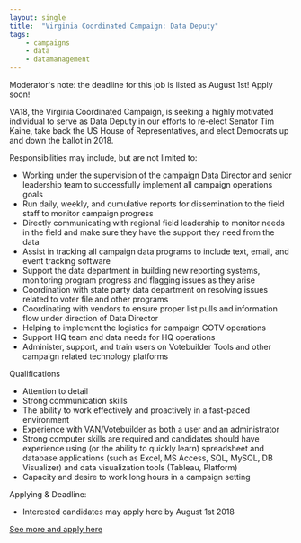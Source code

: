 ```yaml
---
layout: single
title:  "Virginia Coordinated Campaign: Data Deputy"
tags: 
    - campaigns
    - data
    - datamanagement
---
```

Moderator's note: the deadline for this job is listed as August 1st! Apply soon!

VA18, the Virginia Coordinated Campaign, is seeking a highly motivated individual to serve as Data Deputy in our efforts to re-elect Senator Tim Kaine, take back the US House of Representatives, and elect Democrats up and down the ballot in 2018.

Responsibilities may include, but are not limited to:

* Working under the supervision of the campaign Data Director and senior leadership team to successfully implement all campaign operations goals
* Run daily, weekly, and cumulative reports for dissemination to the field staff to monitor campaign progress
* Directly communicating with regional field leadership to monitor needs in the field and make sure they have the support they need from the data
* Assist in tracking all campaign data programs to include text, email, and event tracking software
* Support the data department in building new reporting systems, monitoring program progress and flagging issues as they arise
* Coordination with state party data department on resolving issues related to voter file and other programs
* Coordinating with vendors to ensure proper list pulls and information flow under direction of Data Director
* Helping to implement the logistics for campaign GOTV operations
* Support HQ team and data needs for HQ operations
* Administer, support, and train users on Votebuilder Tools and other campaign related technology platforms

Qualifications

* Attention to detail
* Strong communication skills
* The ability to work effectively and proactively in a fast-paced environment
* Experience with VAN/Votebuilder as both a user and an administrator
* Strong computer skills are required and candidates should have experience using (or the ability to quickly learn) spreadsheet and database applications (such as Excel, MS Access, SQL, MySQL, DB Visualizer) and data visualization tools (Tableau, Platform)
* Capacity and desire to work long hours in a campaign setting

Applying & Deadline:
* Interested candidates may apply here by August 1st 2018

[See more and apply here](https://drive.google.com/file/d/0B4Y2tRAq81_xZU5pY1o3bXJISDNmS2c1b0ZGV2dULWxSaUhZ/view)
